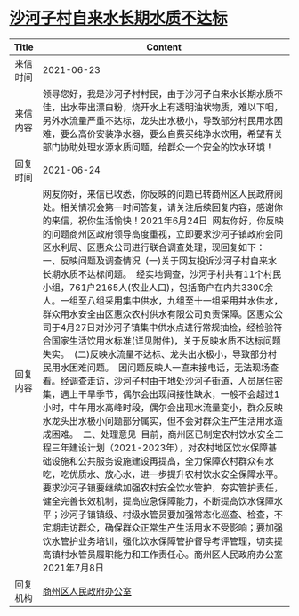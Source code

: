 # <a href="http://www.shangluo.gov.cn/zmhd/ldxxxx.jsp?urltype=leadermail.LeaderMailContentUrl&wbtreeid=1112&leadermailid=7400">沙河子村自来水长期水质不达标</a>
|Title|Content|
|:---:|---|
|来信时间|2021-06-23|
|来信内容|领导您好，我是沙河子村村民，由于沙河子自来水长期水质不佳，出水带出漂白粉，烧开水上有透明油状物质，难以下咽，另外水流量严重不达标，龙头出水极小，导致部分村民用水困难，要么高价安装净水器，要么自费买纯净水饮用，希望有关部门协助处理水源水质问题，给群众一个安全的饮水环境！|
|回复时间|2021-06-24|
|回复内容|网友你好，来信已收悉，你反映的问题已转商州区人民政府阅处。相关情况会第一时间答复，请关注后续回复内容，感谢你的来信，祝你生活愉快！2021年6月24日  网友你好，你反映的问题商州区政府领导高度重视，立即要求沙河子镇政府会同区水利局、区惠众公司进行联合调查处理，现回复如下：  一、反映问题及调查情况  (一)关于网友投诉沙河子村自来水长期水质不达标问题。  经实地调查，沙河子村共有11个村民小组，761户2165人(农业人口)，包括商户在内共3300余人。一组至八组采用集中供水，九组至十一组采用井水供水，群众用水安全由区惠众农村供水有限公司负责保障。区惠众公司于4月27日对沙河子镇集中供水点进行常规抽检，经检验符合国家生活饮用水标准(详见附件)，关于反映水质不达标问题失实。  (二)反映水流量不达标、龙头出水极小，导致部分村民用水困难问题。  因问题反映人一直未接电话，无法现场查看。经调查走访，沙河子村由于地处沙河子街道，人员居住密集，遇上干旱季节，偶尔会出现间接性缺水，一般不会超过1小时，中午用水高峰时段，偶尔会出现水流量变小，群众反映水龙头出水极小问题部分属实，但不会对群众生产生活用水造成困难。  二、处理意见  目前，商州区已制定农村饮水安全工程三年建设计划（2021-2023年），对农村地区饮水保障基础设施和公共服务设施建设再提高，全力保障农村群众有水吃，吃优质水、放心水，进一步提升农村饮水安全保障水平。要求沙河子镇要继续加强农村安全饮水管护，夯实管护责任，健全完善长效机制，提高应急保障能力，不断提高饮水保障水平；沙河子镇镇级、村级水管员要加强常态化巡查、检查，不定期走访群众，确保群众正常生产生活用水不受影响；要加强饮水管护业务培训，强化饮水保障管护督导考评管理，切实提高镇村水管员履职能力和工作责任心。商州区人民政府办公室2021年7月8日|
|回复机构|<a href="../../categories/agencies/商州区人民政府办公室.md">商州区人民政府办公室</a>|
